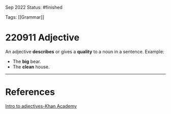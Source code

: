 Sep 2022
Status: #finished 

Tags: [[Grammar]]

# 220911 Adjective
An adjective **describes** or gives a **quality** to a noun in a sentence. 
Example:
- The **big** bear.
- The **clean** house. 




---
# References
 [Intro to adjectives-Khan Academy](https://www.youtube.com/watch?v=pt-cjNaErxI)